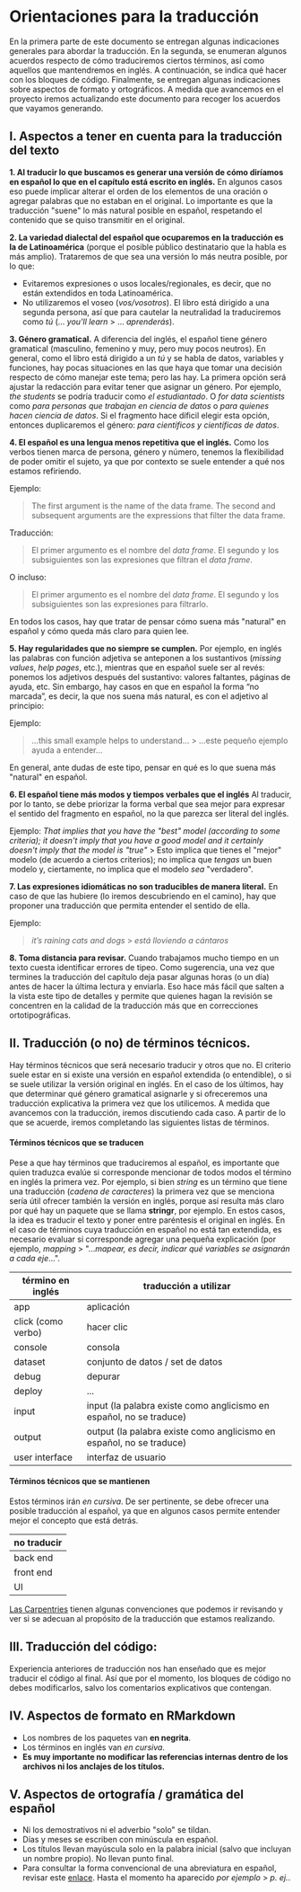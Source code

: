 # Orientaciones para la traducción

En la primera parte de este documento se entregan algunas indicaciones generales para abordar la traducción. En la segunda, se enumeran algunos acuerdos respecto de cómo traduciremos ciertos términos, así como aquellos que mantendremos en inglés. A continuación, se indica qué hacer con los bloques de código. Finalmente, se entregan algunas indicaciones sobre aspectos de formato y ortográficos. 
A medida que avancemos en el proyecto iremos actualizando este documento para recoger los acuerdos que vayamos generando.

## I. Aspectos a tener en cuenta para la traducción del texto

__1. Al traducir lo que buscamos es generar una versión de cómo diríamos en español lo que en el capítulo está escrito en inglés.__ En algunos casos eso puede implicar alterar el orden de los elementos de una oración o agregar palabras que no estaban en el original. Lo importante es que la traducción "suene" lo más natural posible en español, respetando el contenido que se quiso transmitir en el original.

__2. La variedad dialectal del español que ocuparemos en la traducción es la de Latinoamérica__ (porque el posible público destinatario que la habla es más amplio). Trataremos de que sea una versión lo más neutra posible, por lo que:

* Evitaremos expresiones o usos locales/regionales, es decir, que no están extendidos en toda Latinoamérica.
* No utilizaremos el voseo (_vos/vosotros_). El libro está dirigido a una segunda persona, así que para cautelar la neutralidad la traduciremos como _tú_ (... _you'll learn_ > ... _aprenderás_).

__3. Género gramatical.__ A diferencia del inglés, el español tiene género gramatical (masculino, femenino y muy, pero muy pocos neutros). En general, como el libro está dirigido a un _tú_ y se habla de datos, variables y funciones, hay pocas situaciones en las que haya que tomar una decisión respecto de cómo manejar este tema; pero las hay. La primera opción será ajustar la redacción para evitar tener que asignar un género. Por ejemplo, _the students_ se podría traducir como _el estudiantado_. O _for data scientists_ como _para personas que trabajan en ciencia de datos_ o _para quienes hacen ciencia de datos_. Si el fragmento hace díficil elegir esta opción, entonces duplicaremos el género: _para científicos y científicas de datos_. 

__4. El español es una lengua menos repetitiva que el inglés.__ Como los verbos tienen marca de persona, género y número, tenemos la flexibilidad de poder omitir el sujeto, ya que por contexto se suele entender a qué nos estamos refiriendo.

Ejemplo:
> The first argument is the name of the data frame. The second and subsequent arguments are the expressions that filter the data frame.

Traducción:
> El primer argumento es el nombre del _data frame_. El segundo y los subsiguientes son las expresiones que filtran el _data frame_.

O incluso:
> El primer argumento es el nombre del _data frame_. El segundo y los subsiguientes son las expresiones para filtrarlo.

En todos los casos, hay que tratar de pensar cómo suena más "natural" en español y cómo queda más claro para quien lee.

__5. Hay regularidades que no siempre se cumplen.__ Por ejemplo, en inglés las palabras con función adjetiva se anteponen a los sustantivos (_missing values_, _help pages_, etc.), mientras que en español suele ser al revés: ponemos los adjetivos después del sustantivo: valores faltantes, páginas de ayuda, etc.
Sin embargo, hay casos en que en español la forma “no marcada”, es decir, la que nos suena más natural, es con el adjetivo al principio:

Ejemplo:
> ...this small example helps to understand... > ...este pequeño ejemplo ayuda a entender...

En general, ante dudas de este tipo, pensar en qué es lo que suena más "natural" en español.

__6. El español tiene más modos y tiempos verbales que el inglés__
Al traducir, por lo tanto, se debe priorizar la forma verbal que sea mejor para expresar el sentido del fragmento en español, no la que parezca ser literal del inglés.

Ejemplo: _That implies that you have the "best" model (according to some criteria); it doesn't imply that you have a good model and it certainly doesn't imply that the model is "true"_ > Esto implica que tienes el "mejor" modelo (de acuerdo a ciertos criterios); no implica que *tengas* un buen modelo y, ciertamente, no implica que el modelo *sea* "verdadero".

__7. Las expresiones idiomáticas no son traducibles de manera literal.__
En caso de que las hubiere (lo iremos descubriendo en el camino), hay que proponer una traducción que permita entender el sentido de ella.

Ejemplo:  
> _it’s raining cats and dogs_ > _está lloviendo a cántaros_

__8. Toma distancia para revisar.__ Cuando trabajamos mucho tiempo en un texto cuesta identificar errores de tipeo. Como sugerencia, una vez que termines la traducción del capítulo deja pasar algunas horas (o un día) antes de hacer la última lectura y enviarla. Eso hace más fácil que salten a la vista este tipo de detalles y permite que quienes hagan la revisión se concentren en la calidad de la traducción más que en correcciones ortotipográficas.

## II. Traducción (o no) de términos técnicos.
Hay términos técnicos que será necesario traducir y otros que no. El criterio suele estar en si existe una versión en español extendida (o entendible), o si se suele utilizar la versión original en inglés. En el caso de los últimos, hay que determinar qué género gramatical asignarle y si ofreceremos una traducción explicativa la primera vez que los utilicemos.
A medida que avancemos con la traducción, iremos discutiendo cada caso. A partir de lo que se acuerde, iremos completando las siguientes listas de términos.


#### Términos técnicos que se traducen
Pese a que hay términos que traduciremos al español, es importante que quien traduzca evalúe si corresponde mencionar de todos modos el término en inglés la primera vez. Por ejemplo, si bien _string_ es un término que tiene una traducción (_cadena de caracteres_) la primera vez que se menciona sería útil ofrecer también la versión en inglés, porque así resulta más claro por qué hay un paquete que se llama __stringr__, por ejemplo. En estos casos, la idea es traducir el texto y poner entre paréntesis el original en inglés.  En el caso de términos cuya traducción en español no está tan extendida, es necesario evaluar si corresponde agregar una pequeña explicación (por ejemplo, _mapping_ > "..._mapear, es decir, indicar qué variables se asignarán a cada eje_...".

| término en inglés | traducción a utilizar |
| ----------- | ----------- |
| app | aplicación |
| click (como verbo) | hacer clic |
| console | consola |
| dataset | conjunto de datos / set de datos |
| debug | depurar |
| deploy | ... |
| input | input (la palabra existe como anglicismo en español, no se traduce) |
| output | output (la palabra existe como anglicismo en español, no se traduce) |
| user interface | interfaz de usuario |


#### Términos técnicos que se mantienen
Estos términos irán _en cursiva_. De ser pertinente, se debe ofrecer una posible traducción al español, ya que en algunos casos permite entender mejor el concepto que está detrás.   

| no traducir    |
| ----------------------------|
| back end |
| front end |
| UI |


[Las Carpentries](https://github.com/Carpentries-ES/board/blob/master/Convenciones_Traduccion.md) tienen algunas convenciones que podemos ir revisando y ver si se adecuan al propósito de la traducción que estamos realizando.

## III. Traducción del código:

Experiencia anteriores de traducción nos han enseñado que es mejor traducir el código al final. Así que por el momento, los bloques de código no debes modificarlos, salvo los comentarios explicativos que contengan.

## IV. Aspectos de formato en RMarkdown

* Los nombres de los paquetes van __en negrita__.
* Los términos en inglés van _en cursiva_.
* **Es muy importante no modificar las referencias internas dentro de los archivos ni los anclajes de los títulos.**


## V. Aspectos de ortografía / gramática del español

* Ni los demostrativos ni el adverbio "solo" se tildan.
* Días y meses se escriben con minúscula en español.
* Los títulos llevan mayúscula solo en la palabra inicial (salvo que incluyan un nombre propio). No llevan punto final.
* Para consultar la forma convencional de una abreviatura en español, revisar este [enlace](http://www.rae.es/diccionario-panhispanico-de-dudas/apendices/abreviaturas). Hasta el momento ha aparecido _por ejemplo_ > _p. ej._.


